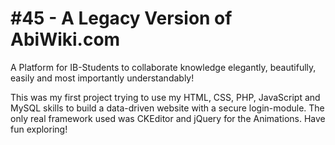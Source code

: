 # \#45 - A Legacy Version of AbiWiki.com
A Platform for IB-Students to collaborate knowledge elegantly, beautifully, easily and most importantly understandably!

This was my first project trying to use my HTML, CSS, PHP, JavaScript and MySQL skills to build a 
data-driven website with a secure login-module. The only real framework used was CKEditor and jQuery for the Animations.
Have fun exploring!
